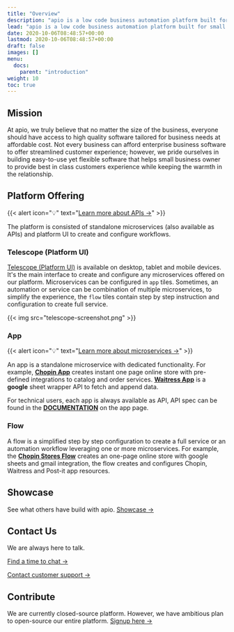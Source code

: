 ```yaml
---
title: "Overview"
description: "apio is a low code business automation platform built for small businesses and entrepreneurs."
lead: "apio is a low code business automation platform built for small businesses and entrepreneurs."
date: 2020-10-06T08:48:57+00:00
lastmod: 2020-10-06T08:48:57+00:00
draft: false
images: []
menu:
  docs:
    parent: "introduction"
weight: 10
toc: true
---
```


## Mission

At apio, we truly believe that no matter the size of the business, everyone should have access to high quality software tailored for business needs at affordable cost. Not every business can afford enterprise business software to offer streamlined customer experience; however, we pride ourselves in building easy-to-use yet flexible software that helps small business owner to provide best in class customers experience while keeping the warmth in the relationship.

## Platform Offering

{{< alert icon="💡" text="<a href='/docs/introduction/architecture/#api'>Learn more about APIs →</a>" >}}

The platform is consisted of standalone microservices (also available as APIs) and platform UI to create and configure workflows.

### Telescope (Platform UI)

[Telescope (Platform UI)](https://telescope.apiobuild.com/) is available on desktop, tablet and mobile devices. It's the main interface to create and configure any microservices offered on our platform. Microservices can be configured in `app` tiles. Sometimes, an automation or service can be combination of multiple microservices, to simplify the experience, the `flow` tiles contain step by step instruction and configuration to create full service.

{{< img src="telescope-screenshot.png" >}}

### App

{{< alert icon="💡" text="<a href='/docs/introduction/architecture/#microservice'>Learn more about microservices →</a>" >}}

An app is a standalone microservice with dedicated functionality. For example, **[Chopin App](https://telescope.apiobuild.com/app/chopin)** creates instant one page online store with pre-defined integrations to catalog and order services. **[Waitress App](https://telescope.apiobuild.com/app/waitress")** is a **google** sheet wrapper API to fetch and append data.

For technical users, each app is always available as API, API spec can be found in the **[DOCUMENTATION](https://telescope.apiobuild.com/app/chopin/swagger)** on the app page.

### Flow

A flow is a simplified step by step configuration to create a full service or an automation workflow leveraging one or more microservices. For example, the **[Chopin Stores Flow](https://telescope.apiobuild.com/flow/chopin-stores)** creates an one-page online store with google sheets and gmail integration, the flow creates and configures Chopin, Waitress and Post-it app resources.

## Showcase

See what others have build with apio. [Showcase →](/showcase)

## Contact Us

We are always here to talk.

[Find a time to chat →](https://calendly.com/apiobuild)

[Contact customer support →](https://m.me/apiobuild)

## Contribute

We are currently closed-source platform. However, we have ambitious plan to open-source our entire platform. [Signup here →](/developer-sign-up)
